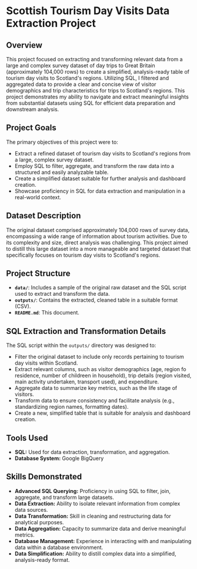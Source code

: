 # Scottish Tourism Day Visits Data Extraction Project

## Overview

This project focused on extracting and transforming relevant data from a large and complex survey dataset of day trips to Great Britain (approximately 104,000 rows) to create a simplified, analysis-ready table of tourism day visits to Scotland's regions. Utilizing SQL, I filtered and aggregated data to provide a clear and concise view of visitor demographics and trip characteristics for trips to Scotland's regions. This project demonstrates my ability to navigate and extract meaningful insights from substantial datasets using SQL for efficient data preparation and downstream analysis.

## Project Goals

The primary objectives of this project were to:

* Extract a refined dataset of tourism day visits to Scotland's regions from a large, complex survey dataset.
* Employ SQL to filter, aggregate, and transform the raw data into a structured and easily analyzable table.
* Create a simplified dataset suitable for further analysis and dashboard creation.
* Showcase proficiency in SQL for data extraction and manipulation in a real-world context.

## Dataset Description

The original dataset comprised approximately 104,000 rows of survey data, encompassing a wide range of information about tourism activities. Due to its complexity and size, direct analysis was challenging. This project aimed to distill this large dataset into a more manageable and targeted dataset that specifically focuses on tourism day visits to Scotland's regions.

## Project Structure

* **`data/`**: Includes a sample of the original raw dataset and  the SQL script used to extract and transform the data.
* **`outputs/`**: Contains the extracted, cleaned table in a suitable format (CSV).
* **`README.md`**: This document.

## SQL Extraction and Transformation Details

The SQL script within the `outputs/` directory was designed to:

* Filter the original dataset to include only records pertaining to tourism day visits within Scotland.
* Extract relevant columns, such as visitor demographics (age, region fo residence, number of childreen in household), trip details (region visited, main activity undertaken, transport used), and expenditure.
* Aggregate data to summarize key metrics, such as the life stage of visitors.
* Transform data to ensure consistency and facilitate analysis (e.g., standardizing region names, formatting dates).
* Create a new, simplified table that is suitable for analysis and dashboard creation.

## Tools Used

* **SQL:** Used for data extraction, transformation, and aggregation.
* **Database System:** Google BigQuery

## Skills Demonstrated

* **Advanced SQL Querying:** Proficiency in using SQL to filter, join, aggregate, and transform large datasets.
* **Data Extraction:** Ability to isolate relevant information from complex data sources.
* **Data Transformation:** Skill in cleaning and restructuring data for analytical purposes.
* **Data Aggregation:** Capacity to summarize data and derive meaningful metrics.
* **Database Management:** Experience in interacting with and manipulating data within a database environment.
* **Data Simplification:** Ability to distill complex data into a simplified, analysis-ready format.
